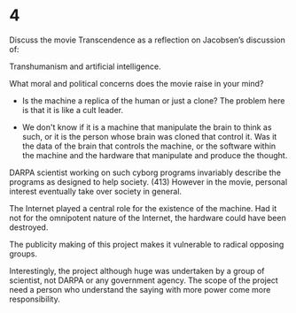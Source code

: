 # 4

Discuss the movie Transcendence as a reflection on Jacobsen’s discussion of:

Transhumanism and artificial intelligence.

What moral and political concerns does the movie raise in your mind?

+ Is the machine a replica of the human or just a clone? The problem here is that it is like a cult leader.

+ We don't know if it is a machine that manipulate the brain to think as such, or it is the person whose brain was cloned that control it. Was it the data of the brain that controls the machine, or the software within the machine and the hardware that manipulate and produce the thought.

DARPA scientist working on such cyborg programs invariably describe the programs as designed to help society. (413) However in the movie, personal interest eventually take over society in general.

The Internet played a central role for the existence of the machine. Had it not for the omnipotent nature of the Internet, the hardware could have been destroyed.

The publicity making of this project makes it vulnerable to radical opposing groups.

Interestingly, the project although huge was undertaken by a group of scientist, not DARPA or any government agency. The scope of the project need a person who understand the saying with more power come more responsibility.

